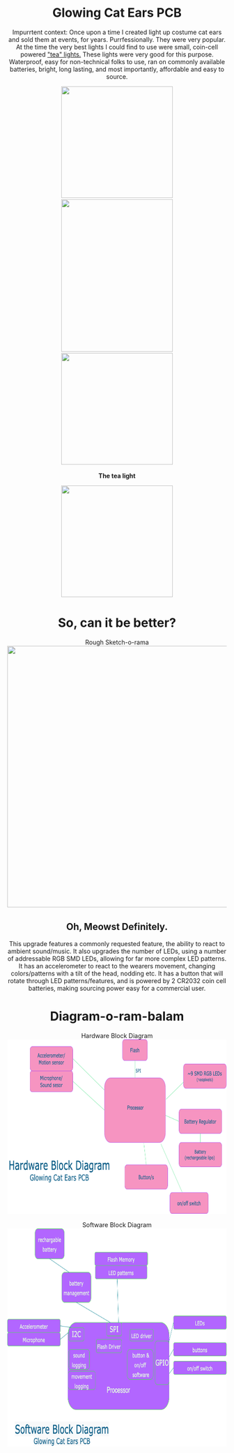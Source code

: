 <h1 align="center">
<b>Glowing Cat Ears PCB</b>
</h1>

<p align="center">
Impurrtent context: Once upon a time I created light up costume cat ears and sold them at events, for years. Purrfessionally. They were very popular. 
At the time the very best lights I could find to use were small, coin-cell powered <a href="https://www.flashingblinkylights.com/multicolor-submersible-led-lights-for-special-events.html">"tea" lights.</a>
These lights were very good for this purpose. Waterproof, easy for non-technical folks to use, ran on commonly available batteries, bright,
long lasting, and most importantly, affordable and easy to source.
</p>

<p align="center">
  <img src="https://user-images.githubusercontent.com/45607652/160159836-7e0fac41-5dd7-471e-ae22-7907f254dd95.JPG" width="256" height="256">
  <img src="https://user-images.githubusercontent.com/45607652/160161007-24552b37-0e7b-4166-82ac-ba488b863c9c.JPG" width="256" height="350">
  <img src="https://user-images.githubusercontent.com/45607652/160161331-750edbe6-1650-4db7-9a0f-04ea271aa91e.JPG" width="256" height="256">
</p>

<p align="center">
  <b>The tea light</b>
</p>

<p align="center">
  <img src="https://user-images.githubusercontent.com/45607652/160162273-c5899d05-c02e-46f1-a233-8735f89c1e90.gif" width="256" height="256">
</p>

<h1 align="center">
<b>So, can it be better?</b>
</h1>

<p align="center">
Rough Sketch-o-rama<br>
  <img src="https://user-images.githubusercontent.com/45607652/160163077-4bf79e8f-3458-4c7b-8a96-d8dd5b13458c.png" width="600" height="600">
</p>

<h2 align="center">
<b>Oh, Meowst Definitely.</b>
</h2>

<p align="center">
This upgrade features a commonly requested feature, the ability to react to ambient sound/music. It also upgrades the number of LEDs, using
a number of addressable RGB SMD LEDs, allowing for far more complex LED patterns. It has an accelerometer to react to the wearers movement,
changing colors/patterns with a tilt of the head, nodding etc. It has a button that will rotate through LED patterns/features, and is powered
by 2 CR2032 coin cell batteries, making sourcing power easy for a commercial user. 
</p>

<h1 align="center">
<b>Diagram-o-ram-balam</b>
</h1>

<p align="center">
Hardware Block Diagram<br>
  <img src="https://github.com/SlumberParty/claires-making-embedded-systems-coursework/blob/main/week-1-exercise/hardware-block-diagram-week-1.png" width="755" height="400">
</p>

<p align="center">
Software Block Diagram<br>
  <img src="https://github.com/SlumberParty/claires-making-embedded-systems-coursework/blob/main/week-1-exercise/software-block-diagram-week-1.png" width="755" height="500">
</p>


